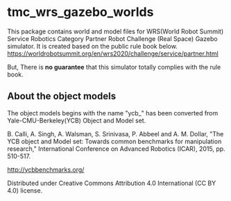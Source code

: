 # tmc_wrs_gazebo_worlds

This package contains world and model files for WRS(World Robot Summit) Service Robotics Category Partner Robot Challenge (Real Space) Gazebo simulator. It is created based on the public rule book below. \
https://worldrobotsummit.org/en/wrs2020/challenge/service/partner.html

But, There is **no guarantee** that this simulator totally complies with the rule book.

## About the object models

The object models begins with the name "ycb_" has been converted from Yale-CMU-Berkeley(YCB) Object and Model set.

B. Calli, A. Singh, A. Walsman, S. Srinivasa, P. Abbeel and A. M. Dollar, "The YCB object and Model set: Towards
common benchmarks for manipulation research," International Conference on Advanced Robotics (ICAR), 2015, pp. 510-517.

http://ycbbenchmarks.org/

Distributed under Creative Commons Attribution 4.0 International (CC BY 4.0) license.
